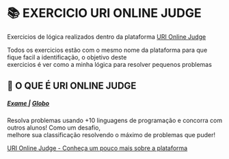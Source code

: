 <h1>📚 EXERCICIO URI ONLINE JUDGE</h1>
<p> Exercicios de lógica realizados dentro da plataforma <a href="https://www.urionlinejudge.com.br/judge/pt">URI Online Judge</a> </p>

<p> Todos os exercicios estão com o mesmo nome da plataforma para que fique facil a identificação, o objetivo deste <br> exercicios é ver como a minha lógica  para resolver pequenos problemas  </p>

<h2> 📌 O QUE É URI ONLINE JUDGE </h2>
<h5>
<a href="https://www.urionlinejudge.com.br/info-exame/"> Exame </a> | <a href="http://g1.globo.com/rs/rio-grande-do-sul/noticia/2013/07/portal-do-rs-ajuda-alunos-resolver-problemas-de-programacao-de-casa.html"> Globo </a> 
</h5>

<p>Resolva problemas usando +10 linguagens de programação e concorra com outros alunos! Como um desafio, <br> melhore sua classificação resolvendo o máximo de problemas que puder!</p>

<p> <a href="https://www.urionlinejudge.com.br/judge/pt"> URI Online Judge - Conheça um pouco mais sobre a plataforma</a> </p>
